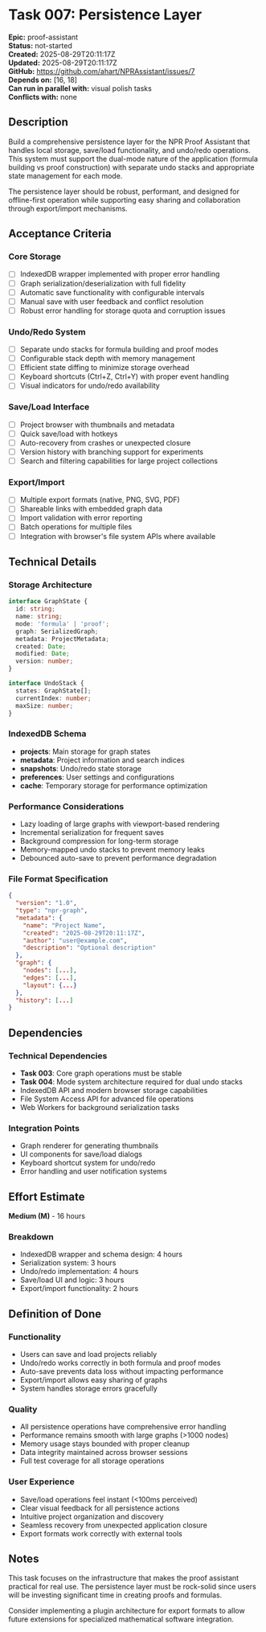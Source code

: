 # Task 007: Persistence Layer

**Epic:** proof-assistant  
**Status:** not-started  
**Created:** 2025-08-29T20:11:17Z  
**Updated:** 2025-08-29T20:11:17Z  
**GitHub:** https://github.com/ahart/NPRAssistant/issues/7  
**Depends on:** [16, 18]  
**Can run in parallel with:** visual polish tasks  
**Conflicts with:** none  

## Description

Build a comprehensive persistence layer for the NPR Proof Assistant that handles local storage, save/load functionality, and undo/redo operations. This system must support the dual-mode nature of the application (formula building vs proof construction) with separate undo stacks and appropriate state management for each mode.

The persistence layer should be robust, performant, and designed for offline-first operation while supporting easy sharing and collaboration through export/import mechanisms.

## Acceptance Criteria

### Core Storage
- [ ] IndexedDB wrapper implemented with proper error handling
- [ ] Graph serialization/deserialization with full fidelity
- [ ] Automatic save functionality with configurable intervals
- [ ] Manual save with user feedback and conflict resolution
- [ ] Robust error handling for storage quota and corruption issues

### Undo/Redo System
- [ ] Separate undo stacks for formula building and proof modes
- [ ] Configurable stack depth with memory management
- [ ] Efficient state diffing to minimize storage overhead
- [ ] Keyboard shortcuts (Ctrl+Z, Ctrl+Y) with proper event handling
- [ ] Visual indicators for undo/redo availability

### Save/Load Interface
- [ ] Project browser with thumbnails and metadata
- [ ] Quick save/load with hotkeys
- [ ] Auto-recovery from crashes or unexpected closure
- [ ] Version history with branching support for experiments
- [ ] Search and filtering capabilities for large project collections

### Export/Import
- [ ] Multiple export formats (native, PNG, SVG, PDF)
- [ ] Shareable links with embedded graph data
- [ ] Import validation with error reporting
- [ ] Batch operations for multiple files
- [ ] Integration with browser's file system APIs where available

## Technical Details

### Storage Architecture
```typescript
interface GraphState {
  id: string;
  name: string;
  mode: 'formula' | 'proof';
  graph: SerializedGraph;
  metadata: ProjectMetadata;
  created: Date;
  modified: Date;
  version: number;
}

interface UndoStack {
  states: GraphState[];
  currentIndex: number;
  maxSize: number;
}
```

### IndexedDB Schema
- **projects**: Main storage for graph states
- **metadata**: Project information and search indices
- **snapshots**: Undo/redo state storage
- **preferences**: User settings and configurations
- **cache**: Temporary storage for performance optimization

### Performance Considerations
- Lazy loading of large graphs with viewport-based rendering
- Incremental serialization for frequent saves
- Background compression for long-term storage
- Memory-mapped undo stacks to prevent memory leaks
- Debounced auto-save to prevent performance degradation

### File Format Specification
```json
{
  "version": "1.0",
  "type": "npr-graph",
  "metadata": {
    "name": "Project Name",
    "created": "2025-08-29T20:11:17Z",
    "author": "user@example.com",
    "description": "Optional description"
  },
  "graph": {
    "nodes": [...],
    "edges": [...],
    "layout": {...}
  },
  "history": [...]
}
```

## Dependencies

### Technical Dependencies
- **Task 003**: Core graph operations must be stable
- **Task 004**: Mode system architecture required for dual undo stacks
- IndexedDB API and modern browser storage capabilities
- File System Access API for advanced file operations
- Web Workers for background serialization tasks

### Integration Points
- Graph renderer for generating thumbnails
- UI components for save/load dialogs
- Keyboard shortcut system for undo/redo
- Error handling and user notification systems

## Effort Estimate
**Medium (M)** - 16 hours

### Breakdown
- IndexedDB wrapper and schema design: 4 hours
- Serialization system: 3 hours
- Undo/redo implementation: 4 hours
- Save/load UI and logic: 3 hours
- Export/import functionality: 2 hours

## Definition of Done

### Functionality
- Users can save and load projects reliably
- Undo/redo works correctly in both formula and proof modes
- Auto-save prevents data loss without impacting performance
- Export/import allows easy sharing of graphs
- System handles storage errors gracefully

### Quality
- All persistence operations have comprehensive error handling
- Performance remains smooth with large graphs (>1000 nodes)
- Memory usage stays bounded with proper cleanup
- Data integrity maintained across browser sessions
- Full test coverage for all storage operations

### User Experience
- Save/load operations feel instant (<100ms perceived)
- Clear visual feedback for all persistence actions
- Intuitive project organization and discovery
- Seamless recovery from unexpected application closure
- Export formats work correctly with external tools

## Notes

This task focuses on the infrastructure that makes the proof assistant practical for real use. The persistence layer must be rock-solid since users will be investing significant time in creating proofs and formulas.

Consider implementing a plugin architecture for export formats to allow future extensions for specialized mathematical software integration.
